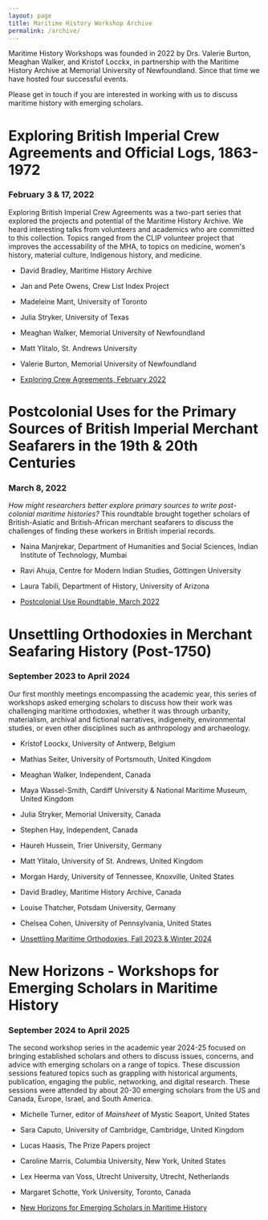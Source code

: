 ```yaml
---
layout: page
title: Maritime History Workshop Archive
permalink: /archive/
---
```


Maritime History Workshops was founded in 2022 by Drs. Valerie Burton, Meaghan Walker, and Kristof Locckx, in partnership with the Maritime History Archive at Memorial University of Newfoundland. Since that time we have hosted four successful events.

Please get in touch if you are interested in working with us to discuss maritime history with emerging scholars.

# Exploring British Imperial Crew Agreements and Official Logs, 1863-1972

### February 3 & 17, 2022

Exploring British Imperial Crew Agreements was a two-part series that explored the projects and potential of the Maritime History Archive. We heard interesting talks from volunteers and academics who are committed to this collection. Topics ranged from the CLIP volunteer project that improves the accessability of the MHA, to topics on medicine, women's history, material culture, Indigenous history, and medicine.

- David Bradley, Maritime History Archive
- Jan and Pete Owens, Crew List Index Project
- Madeleine Mant, University of Toronto
- Julia Stryker, University of Texas
- Meaghan Walker, Memorial University of Newfoundland
- Matt Ylitalo, St. Andrews University
- Valerie Burton, Memorial University of Newfoundland

- [Exploring Crew Agreements, February 2022](https://crewagreementworkshop.github.io/exploring_crew_agreements/expcrewagreements)

# Postcolonial Uses for the Primary Sources of British Imperial Merchant Seafarers in the 19th & 20th Centuries

### March 8, 2022

_How might researchers better explore primary sources to write post-colonial maritime histories?_ This roundtable brought together scholars of British-Asiatic and British-African merchant seafarers to discuss the challenges of finding these workers in British imperial records.

- Naina Manjrekar, Department of Humanities and Social Sciences, Indian Institute of Technology, Mumbai
- Ravi Ahuja, Centre for Modern Indian Studies, Göttingen University
- Laura Tabili, Department of History, University of Arizona

- [Postcolonial Use Roundtable, March 2022](https://crewagreementworkshop.github.io/exploring_crew_agreements/postcolonial)

# Unsettling Orthodoxies in Merchant Seafaring History (Post-1750)

### September 2023 to April 2024

Our first monthly meetings encompassing the academic year, this series of workshops asked emerging scholars to discuss how their work was challenging maritime orthodoxies, whether it was through urbanity, materialism, archival and fictional narratives, indigeneity, environmental studies, or even other disciplines such as anthropology and archaeology.

- Kristof Loockx, University of Antwerp, Belgium
- Mathias Seiter, University of Portsmouth, United Kingdom
- Meaghan Walker, Independent, Canada
- Maya Wassel-Smith, Cardiff University & National Maritime Museum, United Kingdom
- Julia Stryker, Memorial University, Canada
- Stephen Hay, Independent, Canada
- Haureh Hussein, Trier University, Germany
- Matt Ylitalo, University of St. Andrews, United Kingdom
- Morgan Hardy, University of Tennessee, Knoxville, United States
- David Bradley, Maritime History Archive, Canada
- Louise Thatcher, Potsdam University, Germany
- Chelsea Cohen, University of Pennsylvania, United States

- [Unsettling Maritime Orthodoxies, Fall 2023 & Winter 2024](https://maritimeworkshops.com/orthodoxies/)

# New Horizons - Workshops for Emerging Scholars in Maritime History

### September 2024 to April 2025

The second workshop series in the academic year 2024-25 focused on bringing established scholars and others to discuss issues, concerns, and advice with emerging scholars on a range of topics. These discussion sessions featured topics such as grappling with historical arguments, publication, engaging the public, networking, and digital research. These sessions were attended by about 20-30 emerging scholars from the US and Canada, Europe, Israel, and South America.

- Michelle Turner, editor of *Mainsheet* of Mystic Seaport, United States
- Sara Caputo, University of Cambridge, Cambridge, United Kingdom
- Lucas Haasis, The Prize Papers project
- Caroline Marris, Columbia University, New York, United States
- Lex Heerma van Voss, Utrecht University, Utrecht, Netherlands
- Margaret Schotte, York University, Toronto, Canada

- [New Horizons for Emerging Scholars in Maritime History](https://maritimeworkshops.com/newhorizons/)
